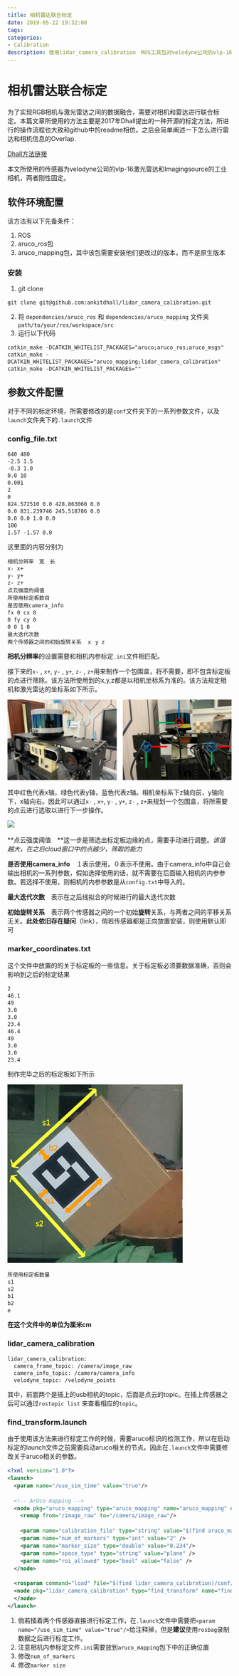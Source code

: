 ```yaml
---
title: 相机雷达联合标定
date: 2019-05-22 19:32:08
tags: 
categories: 
- Calibration
description: 使用lidar_camera_calibration　ROS工具包对velodyne公司的vlp-16激光雷达和Imagingsource的工业相机进行标定工作
---
```


# 相机雷达联合标定

为了实现RGB相机与激光雷达之间的数据融合，需要对相机和雷达进行联合标定。本篇文章所使用的方法主要是2017年Dhall提出的一种开源的标定方法，所进行的操作流程也大致和github中的readme相仿。之后会简单阐述一下怎么进行雷达和相机信息的Overlap.

[Dhall方法链接](https://github.com/ankitdhall/lidar_camera_calibration)

本文所使用的传感器为velodyne公司的vlp-16激光雷达和Imagingsource的工业相机，两者刚性固定。



## 软件环境配置

该方法有以下先备条件：

1. ROS
2. aruco_ros包
3. aruco_mapping包，其中该包需要安装他们更改过的版本，而不是原生版本

### 安装

1. git clone

```shell
git clone git@github.com:ankitdhall/lidar_camera_calibration.git
```

2. 将 `dependencies/aruco_ros` 和 `dependencies/aruco_mapping` 文件夹`path/to/your/ros/workspace/src` 
3. 运行以下代码

```shell
catkin_make -DCATKIN_WHITELIST_PACKAGES="aruco;aruco_ros;aruco_msgs"
catkin_make -DCATKIN_WHITELIST_PACKAGES="aruco_mapping;lidar_camera_calibration"
catkin_make -DCATKIN_WHITELIST_PACKAGES=""
```



## 参数文件配置

对于不同的标定环境，所需要修改的是`conf`文件夹下的一系列参数文件，以及`launch`文件夹下的`.launch`文件



### config_file.txt

```
640 480
-2.5 1.5
-0.3 1.0
0.0 10
0.001
2
0
824.572510 0.0 428.863060 0.0
0.0 831.239746 245.518786 0.0
0.0 0.0 1.0 0.0
100
1.57 -1.57 0.0
```

这里面的内容分别为

```
相机分辨率　宽　长
x- x+
y- y+
z- z+
点云强度的阈值
所使用标定板数目
是否使用camera_info
fx 0 cx 0
0 fy cy 0
0 0 1 0
最大迭代次数
两个传感器之间的初始旋转关系　ｘ y z
```

**相机分辨率**的设置需要和相机内参标定`.ini`文件相匹配。

接下来的`x-` , `x+`, `y-` , `y+`, `z-` , `z+`用来制作一个包围盒，将不需要，即不包含标定板的点进行筛除。该方法所使用到的x,y,z都是以相机坐标系为准的。该方法规定相机和激光雷达的坐标系如下所示。

![](2019-05-22-相机雷达联合标定/1.png)



其中红色代表x轴，绿色代表y轴，蓝色代表z轴。相机坐标系下z轴向前，y轴向下，x轴向右。因此可以通过`x-` , `x+`, `y-` , `y+`, `z-` , `z+`来规划一个包围盒，将所需要的点云进行选取以进行下一步操作。

![](/home/elkulas/Hexo/Hexo/source/_posts/2019-05-22-相机雷达联合标定/6.png)



**点云强度阈值　**这一步是筛选出标定板边缘的点，需要手动进行调整。*该值越大，在之后cloud窗口中的点越少，筛取的能力*

**是否使用camera_info**　１表示使用，０表示不使用。由于camera_info中自己会输出相机的一系列参数，假如选择使用的话，就不需要在后面输入相机的内参参数。若选择不使用，则相机的内参参数是从`config.txt`中导入的。

**最大迭代次数**　表示在之后线拟合的时候进行的最大迭代次数

**初始旋转关系**　表示两个传感器之间的一个初始**旋转**关系，与两者之间的平移关系无关。**此处依旧存在疑问**（link），倘若传感器都是正向放置安装，则使用默认即可



### marker_coordinates.txt

这个文件中放置的的关于标定板的一些信息。关于标定板必须要数据准确，否则会影响到之后的标定结果

```
2
46.1
49
3.0
3.0
23.4
46.4
49
3.0
3.0
23.4
```

制作完毕之后的标定板如下所示

![](2019-05-22-相机雷达联合标定/board_dim_label.jpg)

```
所使用标定板数量
s1
s2
b1
b2
e
```

**在这个文件中的单位为厘米cm**



### lidar_camera_calibration

```
lidar_camera_calibration:
  camera_frame_topic: /camera/image_raw
  camera_info_topic: /camera/camera_info
  velodyne_topic: /velodyne_points
```

其中，前面两个是插上的usb相机的topic，后面是点云的topic。在插上传感器之后可以通过`rostopic list` 来查看相应的`topic`。



### find_transform.launch

由于使用该方法来进行标定工作的时候，需要aruco标识的检测工作，所以在启动标定的launch文件之前需要启动aruco相关的节点。因此在`.launch`文件中需要修改关于aruco相关的参数。

```xml
<?xml version="1.0"?>
<launch>
  <param name="/use_sim_time" value="true"/>

  <!-- ArUco mapping -->
  <node pkg="aruco_mapping" type="aruco_mapping" name="aruco_mapping" output="screen">
    <remap from="/image_raw" to="/camera/image_raw"/>

    <param name="calibration_file" type="string" value="$(find aruco_mapping)/data/tiscam.ini" /> 
    <param name="num_of_markers" type="int" value="2" />
    <param name="marker_size" type="double" value="0.234"/>
    <param name="space_type" type="string" value="plane" />
    <param name="roi_allowed" type="bool" value="false" />
  </node>

  <rosparam command="load" file="$(find lidar_camera_calibration)/conf/lidar_camera_calibration.yaml" />
  <node pkg="lidar_camera_calibration" type="find_transform" name="find_transform" output="screen">
  </node>
</launch>
```

1. 倘若插着两个传感器直接进行标定工作，在`.launch`文件中需要把`<param name="/use_sim_time" value="true"/>`给注释掉，但是**建议**使用`rosbag`录制数据之后进行标定工作。
2. 注意相机内参标定文件`.ini`需要放到`aruco_mapping`包下中的正确位置
3. 修改`num_of_markers`
4. 修改`marker size`































